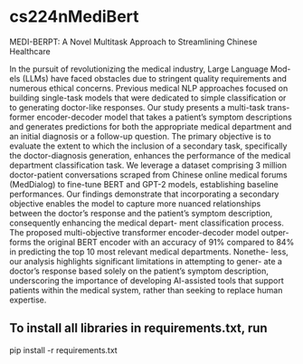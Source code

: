 # cs224nMediBert

MEDI-BERPT: A Novel Multitask Approach
to Streamlining Chinese Healthcare

In the pursuit of revolutionizing the medical industry, Large Language Mod-
els (LLMs) have faced obstacles due to stringent quality requirements and
numerous ethical concerns. Previous medical NLP approaches focused on
building single-task models that were dedicated to simple classification or
to generating doctor-like responses. Our study presents a multi-task trans-
former encoder-decoder model that takes a patient’s symptom descriptions
and generates predictions for both the appropriate medical department and
an initial diagnosis or a follow-up question. The primary objective is to
evaluate the extent to which the inclusion of a secondary task, specifically
the doctor-diagnosis generation, enhances the performance of the medical
department classification task.
We leverage a dataset comprising 3 million doctor-patient conversations
scraped from Chinese online medical forums (MedDialog) to fine-tune
BERT and GPT-2 models, establishing baseline performances. Our findings
demonstrate that incorporating a secondary objective enables the model to
capture more nuanced relationships between the doctor’s response and the
patient’s symptom description, consequently enhancing the medical depart-
ment classification process.
The proposed multi-objective transformer encoder-decoder model outper-
forms the original BERT encoder with an accuracy of 91% compared to
84% in predicting the top 10 most relevant medical departments. Nonethe-
less, our analysis highlights significant limitations in attempting to gener-
ate a doctor’s response based solely on the patient’s symptom description,
underscoring the importance of developing AI-assisted tools that support
patients within the medical system, rather than seeking to replace human
expertise.


## To install all libraries in requirements.txt, run
pip install -r requirements.txt
